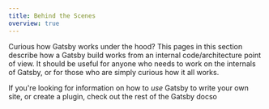 ```yaml
---
title: Behind the Scenes
overview: true
---
```


Curious how Gatsby works under the hood? This pages in this section describe how a Gatsby build works from an internal code/architecture point of view. It should be useful for anyone who needs to work on the internals of Gatsby, or for those who are simply curious how it all works.

If you're looking for information on how to *use* Gatsby to write your own site, or create a plugin, check out the rest of the Gatsby docso

